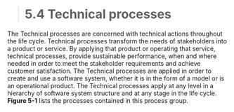 > # **5.4** Technical processes

The Technical processes are concerned with technical actions throughout the life cycle. Technical processes transform the needs of stakeholders into a product or service. By applying that product or operating that service, technical processes, provide sustainable performance, when and where needed in order to meet the stakeholder requirements and achieve customer satisfaction. The Technical processes are applied in order to create and use a software system, whether it is in the form of a model or is an operational product. The Technical processes apply at any level in a hierarchy of software system structure and at any stage in the life cycle. **Figure 5-1** lists the processes contained in this process group.